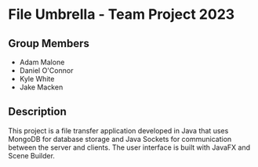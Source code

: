 # File Umbrella - Team Project 2023
## Group Members
- Adam Malone
- Daniel O'Connor
- Kyle White
- Jake Macken

## Description
This project is a file transfer application developed in Java that uses MongoDB for database storage and Java Sockets for communication between the server and clients. The user interface is built with JavaFX and Scene Builder.
